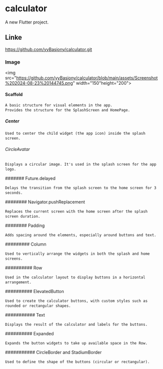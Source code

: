 # calculator

A new Flutter project.
## Linke
https://github.com/yyBasiony/calculator.git
### Image
<img src="https://github.com/yyBasiony/calculator/blob/main/assets/Screenshot%202024-08-23%20144745.png" width="150"height="200">

#### Scaffold

    A basic structure for visual elements in the app.
    Provides the structure for the SplashScreen and HomePage.

##### Center

    Used to center the child widget (the app icon) inside the splash screen.


###### CircleAvatar

    Displays a circular image. It's used in the splash screen for the app logo.

####### Future.delayed

    Delays the transition from the splash screen to the home screen for 3 seconds.

######## Navigator.pushReplacement

    Replaces the current screen with the home screen after the splash screen duration.

 ######## Padding

    Adds spacing around the elements, especially around buttons and text.

######### Column

    Used to vertically arrange the widgets in both the splash and home screens.

########## Row

    Used in the calculator layout to display buttons in a horizontal arrangement.

########## ElevatedButton

    Used to create the calculator buttons, with custom styles such as rounded or rectangular shapes.

########### Text

    Displays the result of the calculator and labels for the buttons.

########## Expanded

    Expands the button widgets to take up available space in the Row.

########### CircleBorder and StadiumBorder

    Used to define the shape of the buttons (circular or rectangular).


